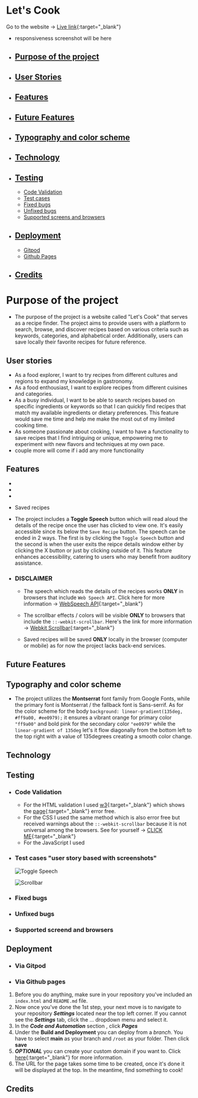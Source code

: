 # Let's Cook
Go to the website -> [Live link](https://dimitris112.github.io/lets-cook-pp2/){:target="_blank"}


- responsiveness screenshot will be here
- ## [Purpose of the project](#purpose-of-the-project)
- ## [User Stories](#user-stories)
- ## [Features](#features)
- ## [Future Features](#future-features)
- ## [Typography and color scheme](#typography-and-color-scheme)
- ## [Technology](#technology)
- ## [Testing](#testing)
    - [Code Validation](#code-validation)
    - [Test cases](#test-cases)
    - [Fixed bugs](#fixed-bugs)
    - [Unfixed bugs](#unfixed-bugs)
    - [Supported screens and browsers](#supported-screens-and-browsers)
- ## [Deployment](#deployment)
    - [Gitpod](#via-gitpod)
    - [Github Pages](#via-github-pages)
- ## [Credits](#credits)

# Purpose of the project
- The purpose of the project is a website called "Let's Cook" that serves as a recipe finder. The project aims to provide users with a platform to search, browse, and discover recipes based on various criteria such as keywords, categories, and alphabetical order. Additionally, users can save locally their favorite recipes for future reference.

## User stories
- As a food explorer, I want to try recipes from different cultures and regions to expand my knowledge in gastronomy.
 - As a food enthousiast, I want to explore recipes from different cuisines and categories.
 - As a busy individual, I want to be able to search recipes based on specific ingredients or keywords so that I can quickly find recipes that match my available ingredients or dietary preferences. This feature would save me time and help me make the most out of my limited cooking time.
 - As someone passionate about cooking, I want to have a functionality to save recipes that I find intriguing or unique, empowering me to experiment with new flavors and techniques at my own pace.
 - couple more will come if i add any more functionality

## Features 
- 
- 
- 
- Saved recipes 
- The project includes a **Toggle Speech** button which will read aloud the details of the recipe once the user has clicked to view one. It's easily accessible since its below the `Save Recipe` button. The speech can be ended in 2 ways. The first is by clicking the `Toggle Speech` button and the second is when the user exits the reipce details window either by clicking the X button or just by clicking outside of it. This feature enhances accessibility, catering to users who may benefit from auditory assistance. 

- ### **DISCLAIMER**
  - The speech which reads the details of the recipes works **ONLY** in browsers that include `Web Speech API`. Click here for more information -> [WebSpeech API](https://developer.mozilla.org/en-US/docs/Web/API/Web_Speech_API){:target="_blank"}
 
  - The scrollbar effects / colors will be visible **ONLY** to browsers that include the `::-webkit-scrollbar`. Here's the link for more information -> 
 [Webkit Scrollbar](https://developer.mozilla.org/en-US/docs/Web/CSS/::-webkit-scrollbar){:target="_blank"}

  - Saved recipes will be saved **ONLY** locally in the browser (computer or mobile) as for now the project lacks back-end services.

## Future Features

## Typography and color scheme
- The project utilizes the **Montserrat** font family from Google Fonts, while the primary font is Montserrat / the fallback font is Sans-serrif. As for the color scheme for the body `background: linear-gradient(135deg, #ff9a00, #ee0979);` it ensures a vibrant orange for primary color `"ff9a00"` and bold pink for the secondary color `"ee0979"` while the `linear-gradient of 135deg` let's it flow diagonally from the bottom left to the top right with a value of 135degrees creating a smooth color change.

## Technology
## Testing
 - ### Code Validation
   - For the HTML validation I used [w3](https://validator.w3.org/){:target="_blank"} which shows the [page](https://validator.w3.org/nu/?doc=https%3A%2F%2Fdimitris112.github.io%2Flets-cook-pp2%2F){:target="_blank"} error free. 
   - For the CSS I used the same method which is also error free but received warnings about the `::-webkit-scrollbar` because it is not universal among the browsers. See for yourself -> [CLICK ME](https://jigsaw.w3.org/css-validator/validator?uri=https%3A%2F%2Fdimitris112.github.io%2Flets-cook-pp2%2F&profile=css3svg&usermedium=all&warning=1&vextwarning=&lang=en){:target="_blank"}
   - For the JavaScript I used 

 - ### Test cases "user story based with screenshots"
      ![Toggle Speech](assets/images/validation/togglespeech.png "Toggle Speech button")

      ![Scrollbar](assets/images/validation/scrollbar.gif "Scrollbar with the webkit effects")

 - ### Fixed bugs
 - ### Unfixed bugs
 - ### Supported screend and browsers
## Deployment
 - ### Via Gitpod
 - ### Via Github pages
 1. Before you do anything, make sure in your repository you've included an `index.html` and `README.md` file.
 2. Now once you've done the 1st step, your next move is to navigate to your repository ***Settings*** located near the top left corner. If you cannot see the ***Settings*** tab, click the ... dropdown menu and select it.
 3. In the ***Code and Automation*** section , click ***Pages***
 4. Under the **Build and Deployment** you can deploy from a *branch*. You have to select **main** as your branch and `/root` as your folder. Then click **save**
 5. ***OPTIONAL*** you can create your custom domain if you want to. Click [here](https://docs.github.com/en/pages/getting-started-with-github-pages/creating-a-github-pages-site){:target="_blank"} for more information.
 6. The URL for the page takes some time to be created, once it's done it will be displayed at the top. In the meantime, find something to cook!
## Credits